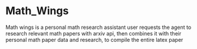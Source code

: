 # Math_Wings
Math wings is a personal math research assistant user requests the agent to research relevant math papers with arxiv api, then combines it with their personal math paper data and research, to compile the entire latex paper
